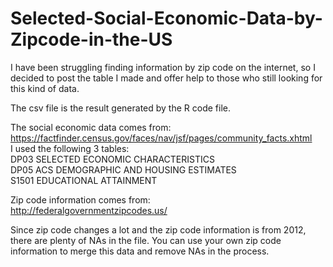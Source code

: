 # Selected-Social-Economic-Data-by-Zipcode-in-the-US

I have been struggling finding information by zip code on the internet, so I decided to post the table I made and offer help to those who still looking for this kind of data. 

The csv file is the result generated by the R code file.   

The social economic data comes from:  
<https://factfinder.census.gov/faces/nav/jsf/pages/community_facts.xhtml>  
I used the following 3 tables:  
DP03 SELECTED ECONOMIC CHARACTERISTICS  
DP05 ACS DEMOGRAPHIC AND HOUSING ESTIMATES  
S1501 EDUCATIONAL ATTAINMENT    



Zip code information comes from:  
<http://federalgovernmentzipcodes.us/>

Since zip code changes a lot and the zip code information is from 2012, there are plenty of NAs in the file. You can use your own zip code information to merge this data and remove NAs in the process.
